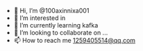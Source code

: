 - 👋 Hi, I’m @100axinnixa001
- 👀 I’m interested in 
- 🌱 I’m currently learning kafka
- 💞️ I’m looking to collaborate on ...
- 📫 How to reach me 1259405514@qq.com

<!---
100axinnixa001/100axinnixa001 is a ✨ special ✨ repository because its `README.md` (this file) appears on your GitHub profile.
You can click the Preview link to take a look at your changes.
--->
